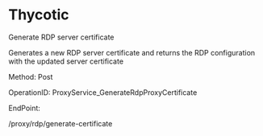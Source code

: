 #     Thycotic


Generate RDP server certificate

Generates a new RDP server certificate and returns the RDP configuration with the updated server certificate

Method: Post

OperationID: ProxyService_GenerateRdpProxyCertificate

EndPoint:

/proxy/rdp/generate-certificate
